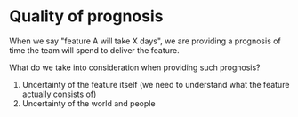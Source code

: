 # Quality of prognosis

When we say "feature A will take X days", we are providing a prognosis of time the team will spend to deliver the feature.

What do we take into consideration when providing such prognosis?

1. Uncertainty of the feature itself (we need to understand what the feature actually consists of)
2. Uncertainty of the world and people


